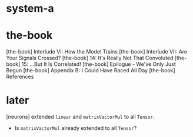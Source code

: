 # system-a

# the-book

[the-book] Interlude VI: How the Model Trains
[the-book] Interlude VII: Are Your Signals Crossed?
[the-book] 14: It's Really Not That Convoluted
[the-book] 15: …But It Is Correlated!
[the-book] Epilogue - We've Only Just Begun
[the-book] Appendix B: I Could Have Raced All Day
[the-book] References

# later

[neurons] extended `linear` and `matrixVactorMul` to all `Tensor`.

- Is `matrixVactorMul` already extended to all `Tensor`?
